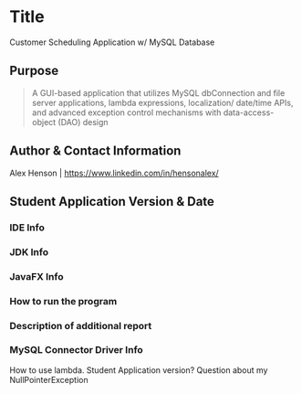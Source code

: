 # Title 
Customer Scheduling Application w/ MySQL Database

## Purpose
>A GUI-based application that utilizes MySQL dbConnection and file server applications, lambda expressions, localization/ date/time APIs, and advanced exception control mechanisms with data-access-object (DAO) design

## Author & Contact Information
Alex Henson | <https://www.linkedin.com/in/hensonalex/>

## Student Application Version & Date

### IDE Info

### JDK Info

### JavaFX Info

### How to run the program

### Description of additional report

### MySQL Connector Driver Info

How to use lambda.
Student Application version?
Question about my NullPointerException
